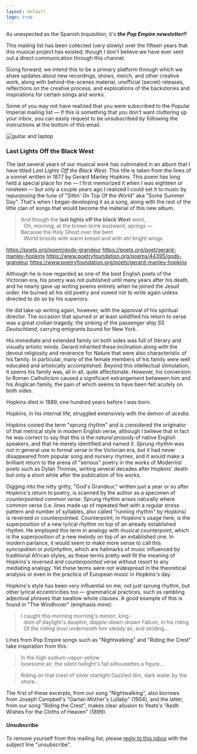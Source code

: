 ```yaml
---
layout: default
logo: true
---
```


As unexpected as the Spanish Inquisition, it's **_the Pop Empire newsletter!!_**

This mailing list has been collected (very slowly) over the fifteen years that
this musical project has existed, though I don't believe we have ever sent out a
direct communication through this channel.

Going forward, we intend this to be a primary platform through which we share
updates about new recordings, shows, merch, and other creative work, along with
behind-the-scenes material, unofficial (secret) releases, reflections on the 
creative process, and explorations of the backstories and inspirations for 
certain songs and works.

Some of you may not have realized 
that you were subscribed to the Popular Imperial mailing list — if this is 
something that you don't want cluttering up your inbox, you can easily request
to be unsubscribed by following the instructions at the bottom of this email.

![guitar and laptop](https://lh3.googleusercontent.com/pw/AP1GczNJiVcDo_hRVETq0fR72oQhGOFwaMqJHMC4ybNuJT5P4laEyqUh6TGJOycYABsonImudsBR9egMco_sMXHRJqJ7BlLQuVAl3TTKYoKdvGh2ldN_vLHg0R6IbR2_eHutu-qqDnFZM6c3Ol1ElomQAfVg=w1188-h800-s-no-gm?authuser=0)

### Last Lights Off the Black West

The last several years of our musical work has culminated in an album that I
have titled *Last Lights Off the Black West*. This title is taken from the lines
of a sonnet written in 1877 by Gerard Manley Hopkins. This poem has long held a
special place for me — I first memorized it when I was eighteen or nineteen — 
but only a couple years ago I realized I could set it to music by repurposing
the tune of "Sittin' On Top Of the World" aka "Some Summer Day". That's when I
began developing it as a song, along with the rest of the little clan of songs
that would become the material of this new album.

  > And though the **last lights off the black West** went,  
  >   Oh, morning, at the brown brink eastward, springs —  
  > Because the Holy Ghost over the bent  
  >   World broods with warm breast and with ah! bright wings

<https://poets.org/poem/gods-grandeur>
<https://poets.org/poet/gerard-manley-hopkins>
<https://www.poetryfoundation.org/poems/44395/gods-grandeur>
<https://www.poetryfoundation.org/poets/gerard-manley-hopkins>

Although he is now regarded as one of the best English poets of the Victorian 
era, his poetry was not published until many years after his death, and he
nearly gave up writing poems entirely when he joined the Jesuit order. He burned
all his old poetry and vowed not to write again unless directed to do so by his
superiors.

He did take up writing again, however, with the approval of his spiritual
director. The occasion that spurred or at least solidified his return to verse
was a great civilian tragedy, the sinking of the passenger ship *SS Deutschland*,
carrying emigrants bound for New York.

His immediate and extended family on both sides was full of literary and visually
artistic minds. Gerard inherited these inclination along with the devout 
religiosity and reverence for Nature that were also characteristic of his family.
In particular, many of the female members of his family were well educated and 
artistically accomplished. Beyond this intellectual stimulation, it seems his
family was, all in all, quite affectionate. However, his conversion to Roman
Catholicism caused a significant estrangement betweeen him and his Anglican
family, the pain of which seems to have been felt acutely on both sides.

Hopkins died in 1889, one hundred years before I was born.

Hopkins, in his internal life, struggled extensively with the demon of *acedia*.

Hopkins coined the term "sprung rhythm" and is considered the originator of that
metrical style in modern English verse, although I believe that in fact he was 
correct to say that this is the *natural* prosody of native English speakers,
and that he merely identified and named it. *Sprung rhythm* was not in general
use in formal verse in the Victorian era, but it had never disappeared from
popular song and nursery rhymes, and it would make a brilliant return to the
arena of "serious" poetry in the works of Modernist poets such as Dylan Thomas,
writing several decades after Hopkins' death but only a short while after the
publication of his works.

Digging into the nitty gritty,
"God's Grandeur," written just a year or so after Hopkins's return to poetry,
is scanned by the author as a specimen of *counterpointed common verse*. Sprung
rhythm arises naturally where common verse (i.e. lines made up of repeated feet 
with a regular stress pattern and number of syllables, also called "running
rhythm" by Hopkins) is reversed or counterpointed. Counterpoint, in Hopkins's
usage here, is the superposition of a new lyrical rhythm on top of an already
established rhythm. He employed this term in analogy with musical counterpoint,
which is the superposition of a new melody on top of an established one. In 
modern parlance, it would seem to make more sense to call this *syncopation* or
*polyrhythm*,
which are hallmarks of music influenced by traditional African styles,
as these terms pretty well fit the meaning of Hopkins's *reversed*
and *counterpointed* verse without resort to any mediating analogy. Yet these
terms were not widespread in the theoretical analysis or even in the practice of
European music in Hopkins's day.

Hopkins's style has been very influential on me, not just sprung rhythm, but 
other lyrical eccentricities too — grammatical practices, such as rambling 
adjectival phrases that swallow whole clauses. A good example of this is found
in "The Windhover" (emphasis mine):

  > I caught this morning morning's minion, king-  
  >   dom of daylight's dauphin, *dapple-dawn-drawn* Falcon, in his riding  
  >   Of *the rolling level underneath him steady* air, and striding...

Lines from Pop Empire songs such as "Nightwalking" and "Riding the Crest" take
inspiration from this.

  > In the high sodium-vapor-yellow  
  > lonesome air, the silent twilight's fall
  > silhoueettes a figure...

  > Riding on that crest of silver starlight
  > Dazzled dim, dark water by the shore...

The first of these excerpts, from our song "Nightwalking", also borrows from 
Joseph Campbell's "Gartan Mother's Lullaby" (1904), and the latter, from our song 
"Riding the Crest", makes clear allusion to Yeats's "Aedh Wishes For the Cloths
of Heaven" (1899).



#### Unsubscribe

To remove yourself from this mailing list, please 
<a href="mailto:newsletter@popempire.com?subject=unsubscribe">reply to this inbox</a>
with the subject line "unsubscribe".
